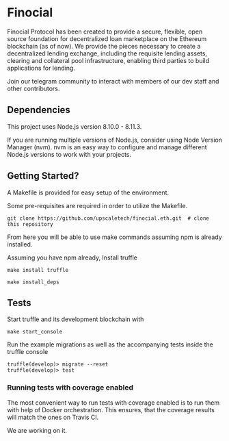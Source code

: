 # Finocial

Finocial Protocol has been created to provide a secure, flexible, open source foundation for decentralized loan marketplace on the Ethereum blockchain (as of now). We provide the pieces necessary to create a decentralized lending exchange, including the requisite lending assets, clearing and collateral pool infrastructure, enabling third parties to build applications for lending.

Join our telegram community to interact with members of our dev staff and other contributors.

## Dependencies

This project uses Node.js version 8.10.0 - 8.11.3.

If you are running multiple versions of Node.js, consider using Node Version Manager (nvm). nvm is an easy way to configure and manage different Node.js versions to work with your projects.

## Getting Started?

A Makefile is provided for easy setup of the environment.

Some pre-requisites are required in order to utilize the Makefile.

`git clone https://github.com/upscaletech/finocial.eth.git  # clone this repository`

From here you will be able to use make commands assuming npm is already installed.

Assuming you have npm already, Install truffle

`make install truffle`

`make install_deps`

## Tests

Start truffle and its development blockchain with

`make start_console`

Run the example migrations as well as the accompanying tests inside the truffle console

```
truffle(develop)> migrate --reset
truffle(develop)> test

```

### Running tests with coverage enabled

The most convenient way to run tests with coverage enabled is to run them with help of Docker orchestration. This ensures, that the coverage results will match the ones on Travis CI.

We are working on it.
